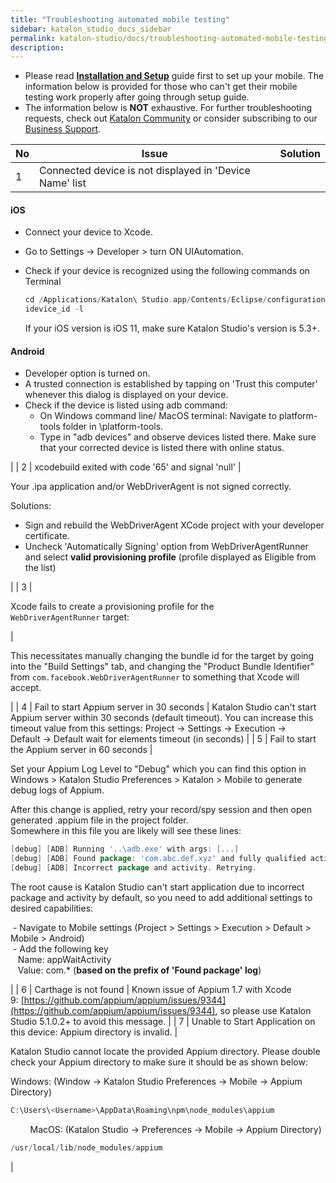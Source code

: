 ```yaml
---
title: "Troubleshooting automated mobile testing" 
sidebar: katalon_studio_docs_sidebar
permalink: katalon-studio/docs/troubleshooting-automated-mobile-testing.html 
description: 
---
```

*   Please read **[Installation and Setup](/display/KD/Before+You+Start)** guide first to set up your mobile. The information below is provided for those who can't get their mobile testing work properly after going through setup guide.
*   The information below is **NOT** exhaustive. For further troubleshooting requests, check out [Katalon Community](https://forum.katalon.com/discussions) or consider subscribing to our [Business Support](https://www.katalon.com/support-service-options/).

| No | Issue | Solution |
| --- | --- | --- |
| 1 | Connected device is not displayed in 'Device Name' list | 
#### iOS

*   Connect your device to Xcode.
*   Go to Settings -> Developer > turn ON UIAutomation.
*   Check if your device is recognized using the following commands on Terminal
    
    ```groovy
    cd /Applications/Katalon\ Studio.app/Contents/Eclipse/configuration/resources/tools/imobiledevice 
    idevice_id -l
    ```
    
    If your iOS version is iOS 11, make sure Katalon Studio's version is 5.3+.
    

#### Android

*   Developer option is turned on.
*   A trusted connection is established by tapping on 'Trust this computer' whenever this dialog is displayed on your device.
*   Check if the device is listed using adb command:
    *   On Windows command line/ MacOS terminal: Navigate to platform-tools folder in <Android SDK folder>\\platform-tools.
    *   Type in "adb devices" and observe devices listed there. Make sure that your corrected device is listed there with online status. 



 |
| 2 | xcodebuild exited with code '65' and signal 'null' | 

Your .ipa application and/or WebDriverAgent is not signed correctly.

Solutions:

*   Sign and rebuild the WebDriverAgent XCode project with your developer certificate.
*   Uncheck 'Automatically Signing' option from WebDriverAgentRunner and select **valid provisioning profile** (profile displayed as Eligible from the list)



 |
| 3 | 

Xcode fails to create a provisioning profile for the `WebDriverAgentRunner` target:

 | 

This necessitates manually changing the bundle id for the target by going into the "Build Settings" tab, and changing the "Product Bundle Identifier" from `com.facebook.WebDriverAgentRunner` to something that Xcode will accept.



 |
| 4 | Fail to start Appium server in 30 seconds | Katalon Studio can't start Appium server within 30 seconds (default timeout). You can increase this timeout value from this settings: Project → Settings → Execution → Default → Default wait for elements timeout (in seconds) |
| 5 | Fail to start the Appium server in 60 seconds | 

Set your Appium Log Level to "Debug" which you can find this option in Windows > Katalon Studio Preferences > Katalon > Mobile to generate debug logs of Appium.

After this change is applied, retry your record/spy session and then open generated .appium file in the project folder.   
Somewhere in this file you are likely will see these lines:

```groovy
[debug] [ADB] Running '..\adb.exe' with args: [...] 
[debug] [ADB] Found package: 'com.abc.def.xyz' and fully qualified activity name : 'com.egh.jik' 
[debug] [ADB] Incorrect package and activity. Retrying.
```

The root cause is Katalon Studio can't start application due to incorrect package and activity by default, so you need to add additional settings to desired capabilities:

 - Navigate to Mobile settings (Project > Settings > Execution > Default > Mobile > Android)   
 - Add the following key  
   Name: appWaitActivity   
   Value: com.* (**based on the prefix of 'Found package' log**)

  




 |
| 6 | Carthage is not found | Known issue of Appium 1.7 with Xcode 9: [https://github.com/appium/appium/issues/9344](https://github.com/appium/appium/issues/9344), so please use Katalon Studio 5.1.0.2+ to avoid this message. |
| 7 | Unable to Start Application on this device: Appium directory is invalid. | 

Katalon Studio cannot locate the provided Appium directory. Please double check your Appium directory to make sure it should be as shown below:

Windows: (Window → Katalon Studio Preferences → Mobile → Appium Directory)

```groovy
C:\Users\<Username>\AppData\Roaming\npm\node_modules\appium
```

        MacOS: (Katalon Studio → Preferences → Mobile → Appium Directory)

```groovy
/usr/local/lib/node_modules/appium
```







 |